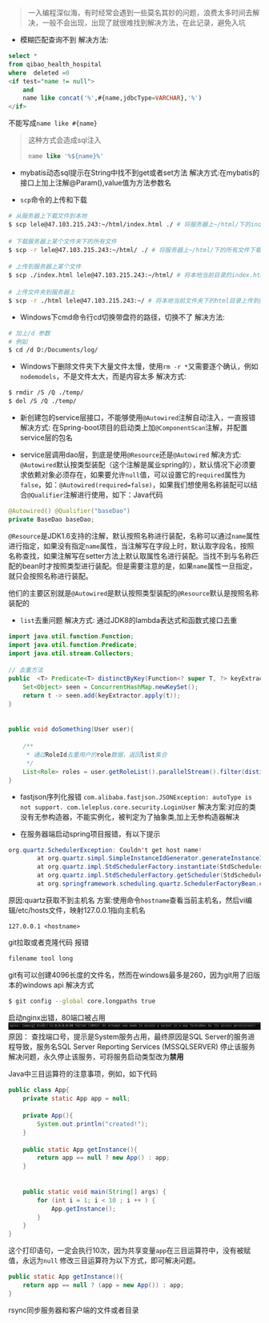 > 一入编程深似海，有时经常会遇到一些莫名其妙的问题，浪费太多时间去解决，一般不会出现，出现了就很难找到解决方法，在此记录，避免入坑

* 模糊匹配查询不到
解决方法:
```sql
select *
from qibao_health_hospital
where  deleted =0
<if test="name != null">
	and
	name like concat('%',#{name,jdbcType=VARCHAR},'%')
</if>
```
不能写成`name like #{name}`
> 这种方式会造成sql注入
> ```sql
> name like '%${name}%'
> ```


* mybatis动态sql提示在String中找不到get或者set方法
解决方式:在mybatis的接口上加上注解@Param(),value值为方法参数名


* `scp`命令的上传和下载
```bash
# 从服务器上下载文件到本地
$ scp lele@47.103.215.243:~/html/index.html ./ # 将服务器上~/html/下的index.html文件下载到当前目录下

# 下载服务器上某个文件夹下的所有文件
$ scp -r lele@47.103.215.243:~/html/ ./ # 将服务器上~/html/下的所有文件下载到当前目录下

# 上传到服务器上某个文件
$ scp ./index.html lele@47.103.215.243:~/html/ # 将本地当前目录的index.html上传到服务器上的~/html/目录下

# 上传文件夹到服务器上
$ scp -r ./html lele@47.103.215.243:~/ # 将本地当前文件夹下的html目录上传到服务器上的~目录下
```

* Windows下cmd命令行cd切换带盘符的路径，切换不了
解决方法:
```bash
# 加上/d 参数
# 例如
$ cd /d D:/Documents/log/
```

* Windows下删除文件夹下大量文件太慢，使用`rm -r *`又需要逐个确认，例如`nodemodels`，不是文件太大，而是内容太多
解决方式:
```bash
$ rmdir /S /Q ./temp/
$ del /S /Q ./temp/
```

* 新创建包的service层接口，不能够使用`@Autowired`注解自动注入，一直报错
解决方式:
在Spring-boot项目的启动类上加`@ComponentScan`注解，并配置service层的包名

* service层调用dao层，到底是使用`@Resource`还是`@Autowired`
解决方式:
`@Autowired`默认按类型装配（这个注解是属业spring的），默认情况下必须要求依赖对象必须存在，如果要允许`null`值，可以设置它的`required`属性为`false`，如：`@Autowired(required=false)`，如果我们想使用名称装配可以结合`@Qualifier`注解进行使用，如下：Java代码
```java
@Autowired() @Qualifier("baseDao")
private BaseDao baseDao;
```
`@Resource`是JDK1.6支持的注解，默认按照名称进行装配，名称可以通过`name`属性进行指定，如果没有指定`name`属性，当注解写在字段上时，默认取字段名，按照名称查找，如果注解写在setter方法上默认取属性名进行装配。当找不到与名称匹配的bean时才按照类型进行装配。但是需要注意的是，如果`name`属性一旦指定，就只会按照名称进行装配。

他们的主要区别就是`@Autowired`是默认按照类型装配的`@Resource`默认是按照名称装配的


* `list`去重问题
解决方式:
通过JDK8的lambda表达式和函数式接口去重
```java
import java.util.function.Function;
import java.util.function.Predicate;
import java.util.stream.Collectors;

// 去重方法
public  <T> Predicate<T> distinctByKey(Function<? super T, ?> keyExtractor) {
    Set<Object> seen = ConcurrentHashMap.newKeySet();
    return t -> seen.add(keyExtractor.apply(t));
}


public void doSomething(User user){

	/**
	 * 通过RoleId去重用户的role数据，返回list集合
	 */
	List<Role> roles = user.getRoleList().parallelStream().filter(distinctByKey(Role::getId)).collect(Collectors.toList());
}
```

* fastjson序列化报错
`com.alibaba.fastjson.JSONException: autoType is not support. com.leleplus.core.security.LoginUser`
解决方案:对应的类没有无参构造器，不能实例化，被判定为了抽象类,加上无参构造器解决

* 在服务器端启动spring项目报错，有以下提示
```java
org.quartz.SchedulerException: Couldn't get host name!
        at org.quartz.simpl.SimpleInstanceIdGenerator.generateInstanceId(SimpleInstanceIdGenerator.java:36)
        at org.quartz.impl.StdSchedulerFactory.instantiate(StdSchedulerFactory.java:1247)
        at org.quartz.impl.StdSchedulerFactory.getScheduler(StdSchedulerFactory.java:1579)
        at org.springframework.scheduling.quartz.SchedulerFactoryBean.createScheduler(SchedulerFactoryBean.java:677)
```
原因:quartz获取不到主机名
方案:使用命令`hostname`查看当前主机名，然后vi编辑/etc/hosts文件，映射127.0.0.1指向主机名
```hosts
127.0.0.1 <hostname>
```
git拉取或者克隆代码
报错
```bash
filename tool long
```
git有可以创建4096长度的文件名，然而在windows最多是260，因为git用了旧版本的windows api
解决方式
```bash
$ git config --global core.longpaths true
```

启动nginx出错，80端口被占用
![image-20200514173156263](%E7%BC%96%E7%A8%8B%E5%85%A5%E5%9D%91%E8%AE%B0%E5%BD%95%E7%AC%94%E8%AE%B0.assets/image-20200514173156263.png)
原因：
	查找端口号，提示是System服务占用，最终原因是SQL Server的服务进程导致，服务名SQL Server Reporting Services (MSSQLSERVER)
	停止该服务解决问题，永久停止该服务，可将服务启动类型改为**禁用**

Java中三目运算符的注意事项，例如，如下代码
```java
public class App{
	private static App app = null;

	private App(){
		System.out.println("created!");
	}

	public static App getInstance(){
		return app == null ? new App() : app;
	}


	public static void main(String[] args) {
		for (int i = 1; i < 10 ; i ++ ) {
			App.getInstance();
		}
	}
}

```
这个打印语句，一定会执行10次，因为共享变量`app`在三目运算符中，没有被赋值，永远为`null`
修改三目运算符为以下方式，即可解决问题。
```java
public static App getInstance(){
	return app == null ? (app = new App()) : app;
}
```




rsync同步服务器和客户端的文件或者目录















